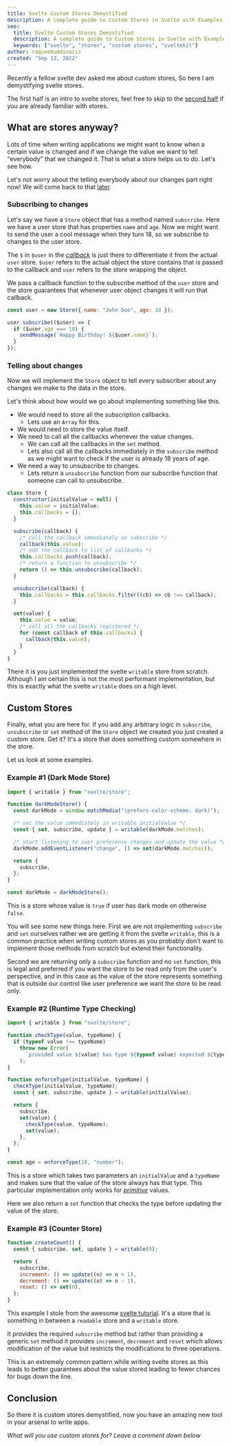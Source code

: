 ```yaml
---
title: Svelte Custom Stores Demystified
description: A complete guide to Custom Stores in Svelte with Examples
seo:
  title: Svelte Custom Stores Demystified
  description: A complete guide to Custom Stores in Svelte with Examples
  keywords: ["svelte", "stores", "custom stores", "sveltekit"]
author: raqueebuddinaziz
created: "Sep 13, 2022"
---
```


Recently a fellow svelte dev asked me about custom stores, So here I am demystifying svelte stores.

The first half is an intro to svelte stores, feel free to skip to the [second half](#custom-stores) if you are already familiar with stores.

## What are stores anyway?

Lots of time when writing applications we might want to know when a certain value is changed and if we change the value we want to tell "everybody" that we changed it.
That is what a store helps us to do. Let's see how.

Let's not worry about the telling everybody about our changes part right now! We will come back to that [later](#telling-about-changes).

### Subscribing to changes

Let's say we have a `Store` object that has a method named `subscribe`. Here we have a user store that has properties `name` and `age`.
Now we might want to send the user a cool message when they turn 18, so we subscribe to changes to the user store.

The `$` in `$user` in the
<dfn>[callback](https://developer.mozilla.org/en-US/docs/Glossary/Callback_function)</dfn>
is just there to differentiate it from the actual `user` store.
`$user` refers to the actual object the store contains that is passed to the callback and `user` refers to the store wrapping the object.

We pass a callback function to the subscribe method of the `user` store and the store guarantees that whenever user object changes it will run that callback.

```javascript
const user = new Store({ name: "John Doe", age: 18 });

user.subscribe(($user) => {
  if ($user.age === 18) {
    sendMessage(`Happy Birthday! ${$user.name}`);
  }
});
```

### Telling about changes

Now we will implement the `Store` object to tell every subscriber about any changes we make to the data in the store.

Let's think about how would we go about implementing something like this.

- We would need to store all the subscription callbacks.
  - Lets use an `Array` for this.
- We would need to store the value itself.
- We need to call all the callbacks whenever the value changes.
  - We can call all the callbacks in the `set` method.
  - Lets also call all the callbacks immediately in the `subscribe` method as we might want to check if the user is already 18 years of age.
- We need a way to unsubscribe to changes.
  - Lets return a `unsubscribe` function from our subscribe function that someone can call to unsubscribe.

```javascript
class Store {
  constructor(initialValue = null) {
    this.value = initialValue;
    this.callbacks = [];
  }

  subscribe(callback) {
    /* call the callback immediately on subscribe */
    callback(this.value);
    /* add the callback to list of callbacks */
    this.callbacks.push(callback);
    /* return a function to unsubscribe */
    return () => this.unsubscribe(callback);
  }

  unsubscribe(callback) {
    this.callbacks = this.callbacks.filter((cb) => cb !== callback);
  }

  set(value) {
    this.value = value;
    /* call all the callbacks registered */
    for (const callback of this.callbacks) {
      callback(this.value);
    }
  }
}
```

There it is you just implemented the svelte `writable` store from scratch.
Although I am certain this is not the most performant implementation, but this is exactly what the svelte `writable` does on a high level.

## Custom Stores

Finally, what you are here for.
If you add any arbitrary logic in `subscribe`, `unsubscribe` or `set` method of the `Store` object we created you just created a custom store.
Get it? It's a store that does something custom somewhere in the store.

Let us look at some examples.

### Example #1 (Dark Mode Store)

```javascript
import { writable } from "svelte/store";

function darkModeStore() {
  const darkMode = window.matchMedia("(prefers-color-scheme: dark)");

  /* set the value immediately in writable initialValue */
  const { set, subscribe, update } = writable(darkMode.matches);

  /* start listening to user preference changes and update the value */
  darkMode.addEventListener("change", () => set(darkMode.matches));

  return {
    subscribe,
  };
}

const darkMode = darkModeStore();
```

This is a store whose value is `true` if user has dark mode on otherwise `false`.

You will see some new things here.
First we are not implementing `subscribe` and `set` ourselves rather we are getting it from the svelte `writable`, this is a common practice when writing custom stores as you probably don't want to implement those methods from scratch but extend their functionality.

Second we are returning only a `subscribe` function and no `set` function, this is legal and preferred if you want the store to be read only from the user's perspective, and in this case as the value of the store represents something that is outside our control like user preference we want the store to be read only.

### Example #2 (Runtime Type Checking)

```javascript
import { writable } from "svelte/store";

function checkType(value, typeName) {
  if (typeof value !== typeName)
    throw new Error(
      `provided value ${value} has type ${typeof value} expected ${typeName}`
    );
}

function enforceType(initialValue, typeName) {
  checkType(initialValue, typeName);
  const { set, subscribe, update } = writable(initialValue);

  return {
    subscribe,
    set(value) {
      checkType(value, typeName);
      set(value);
    },
  };
}

const age = enforceType(18, "number");
```

This is a store which takes two parameters an `initialValue` and a `typeName` and makes sure that the value of the store always has that type.
This particular implementation only works for
<dfn>[primitive](https://developer.mozilla.org/en-US/docs/Glossary/Primitive)</dfn> values.

Here we also return a `set` function that checks the type before updating the value of the store.

### Example #3 (Counter Store)

```javascript
function createCount() {
  const { subscribe, set, update } = writable(0);

  return {
    subscribe,
    increment: () => update((n) => n + 1),
    decrement: () => update((n) => n - 1),
    reset: () => set(0),
  };
}
```

This example I stole from the awesome [svelte tutorial](https://svelte.dev/tutorial/custom-stores).
It's a store that is something in between a `readable` store and a `writable` store.

It provides the required `subscribe` method but rather than providing a generic `set` method it provides `increment`, `decrement` and `reset` which allows modification of the value but restricts the modifications to three operations.

This is an extremely common pattern while writing svelte stores as this leads to better guarantees about the value stored leading to fewer chances for bugs down the line.

## Conclusion

So there it is custom stores demystified, now you have an amazing new tool in your arsenal to write apps.

_What will you use custom stores for? Leave a comment down below_
